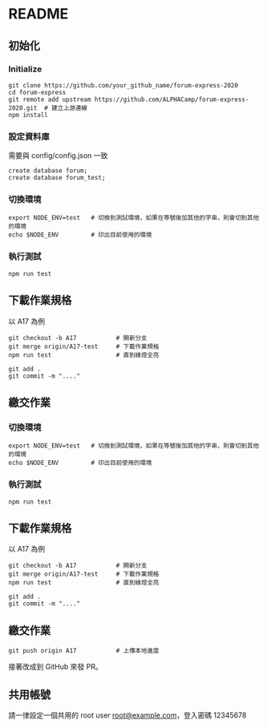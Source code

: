 # README

## 初始化
### Initialize
```
git clone https://github.com/your_github_name/forum-express-2020
cd forum-express
git remote add upstream https://github.com/ALPHACamp/forum-express-2020.git  # 建立上游連線
npm install
```

### 設定資料庫
需要與 config/config.json 一致

```
create database forum;
create database forum_test;
```

### 切換環境

```
export NODE_ENV=test   # 切換到測試環境，如果在等號後加其他的字串，則會切到其他的環境
echo $NODE_ENV         # 印出目前使用的環境
```

### 執行測試
```
npm run test
```

## 下載作業規格
以 A17 為例

```
git checkout -b A17           # 開新分支
git merge origin/A17-test     # 下載作業規格
npm run test                  # 直到綠燈全亮

git add .
git commit -m "...."
```

## 繳交作業


### 切換環境

```
export NODE_ENV=test   # 切換到測試環境，如果在等號後加其他的字串，則會切到其他的環境
echo $NODE_ENV         # 印出目前使用的環境
```

### 執行測試
```
npm run test
```

## 下載作業規格
以 A17 為例

```
git checkout -b A17           # 開新分支
git merge origin/A17-test     # 下載作業規格
npm run test                  # 直到綠燈全亮

git add .
git commit -m "...."
```

## 繳交作業

```
git push origin A17           # 上傳本地進度
```

接著改成到 GitHub 來發 PR。

## 共用帳號
請一律設定一個共用的 root user
root@example.com，登入密碼 12345678
